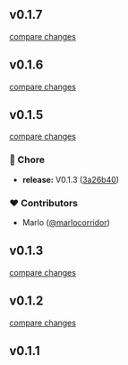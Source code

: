 
## v0.1.7

[compare changes](https://github.com/marlocorridor/nuxt-content-from-api/compare/v0.1.6...v0.1.7)

## v0.1.6

[compare changes](https://github.com/marlocorridor/nuxt-content-from-api/compare/v0.1.5...v0.1.6)

## v0.1.5

[compare changes](https://github.com/marlocorridor/nuxt-content-from-api/compare/v0.1.2...v0.1.5)

### 🏡 Chore

- **release:** V0.1.3 ([3a26b40](https://github.com/marlocorridor/nuxt-content-from-api/commit/3a26b40))

### ❤️ Contributors

- Marlo ([@marlocorridor](http://github.com/marlocorridor))

## v0.1.3

[compare changes](https://github.com/marlocorridor/nuxt-content-from-api/compare/v0.1.2...v0.1.3)

## v0.1.2

[compare changes](https://github.com/marlocorridor/nuxt-content-from-api/compare/v0.1.1...v0.1.2)

## v0.1.1

